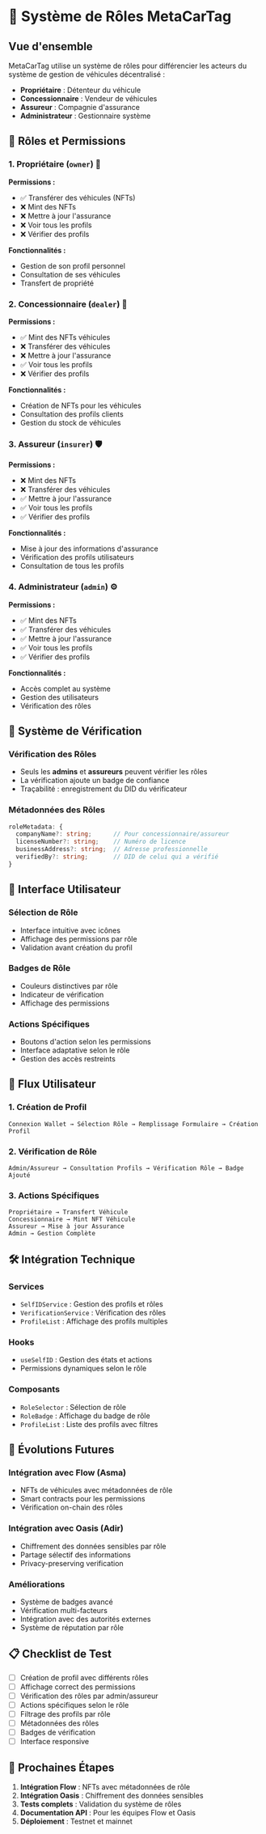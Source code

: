 # 🚗 Système de Rôles MetaCarTag

## Vue d'ensemble

MetaCarTag utilise un système de rôles pour différencier les acteurs du système de gestion de véhicules décentralisé :

- **Propriétaire** : Détenteur du véhicule
- **Concessionnaire** : Vendeur de véhicules  
- **Assureur** : Compagnie d'assurance
- **Administrateur** : Gestionnaire système

## 🎯 Rôles et Permissions

### 1. Propriétaire (`owner`) 🚗
**Permissions :**
- ✅ Transférer des véhicules (NFTs)
- ❌ Mint des NFTs
- ❌ Mettre à jour l'assurance
- ❌ Voir tous les profils
- ❌ Vérifier des profils

**Fonctionnalités :**
- Gestion de son profil personnel
- Consultation de ses véhicules
- Transfert de propriété

### 2. Concessionnaire (`dealer`) 🏢
**Permissions :**
- ✅ Mint des NFTs véhicules
- ❌ Transférer des véhicules
- ❌ Mettre à jour l'assurance
- ✅ Voir tous les profils
- ❌ Vérifier des profils

**Fonctionnalités :**
- Création de NFTs pour les véhicules
- Consultation des profils clients
- Gestion du stock de véhicules

### 3. Assureur (`insurer`) 🛡️
**Permissions :**
- ❌ Mint des NFTs
- ❌ Transférer des véhicules
- ✅ Mettre à jour l'assurance
- ✅ Voir tous les profils
- ✅ Vérifier des profils

**Fonctionnalités :**
- Mise à jour des informations d'assurance
- Vérification des profils utilisateurs
- Consultation de tous les profils

### 4. Administrateur (`admin`) ⚙️
**Permissions :**
- ✅ Mint des NFTs
- ✅ Transférer des véhicules
- ✅ Mettre à jour l'assurance
- ✅ Voir tous les profils
- ✅ Vérifier des profils

**Fonctionnalités :**
- Accès complet au système
- Gestion des utilisateurs
- Vérification des rôles

## 🔐 Système de Vérification

### Vérification des Rôles
- Seuls les **admins** et **assureurs** peuvent vérifier les rôles
- La vérification ajoute un badge de confiance
- Traçabilité : enregistrement du DID du vérificateur

### Métadonnées des Rôles
```typescript
roleMetadata: {
  companyName?: string;      // Pour concessionnaire/assureur
  licenseNumber?: string;    // Numéro de licence
  businessAddress?: string;  // Adresse professionnelle
  verifiedBy?: string;       // DID de celui qui a vérifié
}
```

## 🎨 Interface Utilisateur

### Sélection de Rôle
- Interface intuitive avec icônes
- Affichage des permissions par rôle
- Validation avant création du profil

### Badges de Rôle
- Couleurs distinctives par rôle
- Indicateur de vérification
- Affichage des permissions

### Actions Spécifiques
- Boutons d'action selon les permissions
- Interface adaptative selon le rôle
- Gestion des accès restreints

## 🔄 Flux Utilisateur

### 1. Création de Profil
```
Connexion Wallet → Sélection Rôle → Remplissage Formulaire → Création Profil
```

### 2. Vérification de Rôle
```
Admin/Assureur → Consultation Profils → Vérification Rôle → Badge Ajouté
```

### 3. Actions Spécifiques
```
Propriétaire → Transfert Véhicule
Concessionnaire → Mint NFT Véhicule  
Assureur → Mise à jour Assurance
Admin → Gestion Complète
```

## 🛠️ Intégration Technique

### Services
- `SelfIDService` : Gestion des profils et rôles
- `VerificationService` : Vérification des rôles
- `ProfileList` : Affichage des profils multiples

### Hooks
- `useSelfID` : Gestion des états et actions
- Permissions dynamiques selon le rôle

### Composants
- `RoleSelector` : Sélection de rôle
- `RoleBadge` : Affichage du badge de rôle
- `ProfileList` : Liste des profils avec filtres

## 🔮 Évolutions Futures

### Intégration avec Flow (Asma)
- NFTs de véhicules avec métadonnées de rôle
- Smart contracts pour les permissions
- Vérification on-chain des rôles

### Intégration avec Oasis (Adir)
- Chiffrement des données sensibles par rôle
- Partage sélectif des informations
- Privacy-preserving verification

### Améliorations
- Système de badges avancé
- Vérification multi-facteurs
- Intégration avec des autorités externes
- Système de réputation par rôle

## 📋 Checklist de Test

- [ ] Création de profil avec différents rôles
- [ ] Affichage correct des permissions
- [ ] Vérification des rôles par admin/assureur
- [ ] Actions spécifiques selon le rôle
- [ ] Filtrage des profils par rôle
- [ ] Métadonnées des rôles
- [ ] Badges de vérification
- [ ] Interface responsive

## 🚀 Prochaines Étapes

1. **Intégration Flow** : NFTs avec métadonnées de rôle
2. **Intégration Oasis** : Chiffrement des données sensibles
3. **Tests complets** : Validation du système de rôles
4. **Documentation API** : Pour les équipes Flow et Oasis
5. **Déploiement** : Testnet et mainnet 